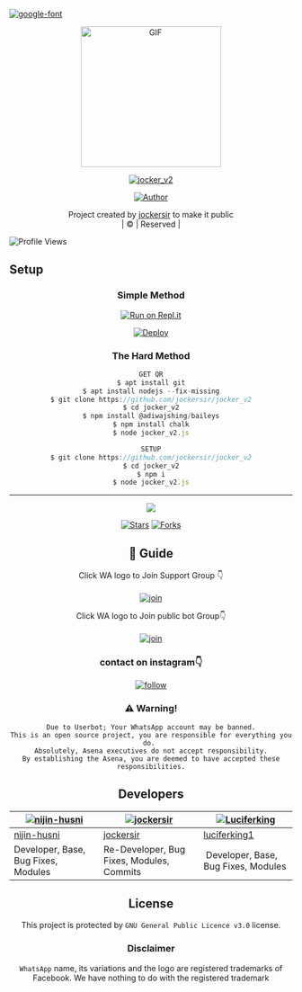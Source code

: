 <a href="https://bit.ly/3koZRGY"><img src="https://telegra.ph/file/e57ac939dbc6f46ff357f.jpg" alt="google-font" border="0"></a>
<div align="center">
        <img src="IMG-20211229_075426.jpg" alt="GIF" width="250" height="250"/>
</p>

<a href="#"><img title="jocker_v2" src="https://img.shields.io/badge/jocker_v2-green?colorA=%23ff0000&colorB=%23017e40&style=for-the-badge"></a>
</p>
  <p align="center">
<a href="https://github.com/jockersir"><img title="Author" src="https://img.shields.io/badge/Author-jockersir-/jocker_v2?color=blue&style=for-the-badge&logo=whatsapp"></a>
</p>
</div>
<p align="center">
Project created by <a href="https://github.com/jockersir">jockersir</a> to make it public
    <br>
       | © |
        Reserved |
    <br> 
</p>

![Profile Views](https://hits.seeyoufarm.com/api/count/incr/badge.svg?url=https://github.com/jockersir/jocker_v2&title=jocker_v2%20Views)

## Setup
<div align="center">

  ### Simple Method
 
[![Run on Repl.it](https://repl.it/badge/github/quiec/whatsAlfa)](https://replit.com/@Husniser/Jockersirv2)
  

[![Deploy](https://www.herokucdn.com/deploy/button.svg)](https://heroku.com/deploy?template=https://github.com/jockersir/jocker_v2) 
 
### The Hard Method
```js
GET QR
$ apt install git
$ apt install nodejs --fix-missing
$ git clone https://github.com/jockersir/jocker_v2
$ cd jocker_v2
$ npm install @adiwajshing/baileys
$ npm install chalk
$ node jocker_v2.js
```
      
```js
SETUP
$ git clone https://github.com/jockersir/jocker_v2
$ cd jocker_v2
$ npm i
$ node jocker_v2.js
```

----

  <p align="center">
  <a href="httsp://github.com/jockersir/jocker_v2">
    
<a href="https://github.com/farhan-dqz/followers">
<img src="https://img.shields.io/github/repo-size/farhan-dqz/Julie-Mwol?color=green&label=Repo%20total%20size&style=plastic">
<p align="center">
<a href="https://github.com/jockersir/followers"
<img title="Followers" src="https://img.shields.io/github/followers/jockersir?color=blue&style=flat-square"></a>
<a href="https://github.com/jockersir/jocker_v2/stargazers/"><img title="Stars" src="https://img.shields.io/github/stars/jockersir/jocker_v2?color=blue&style=flat-trangle"></a>
<a href="https://github.com/jockersir/jocker_v2/network/members"><img title="Forks" src="https://img.shields.io/github/forks/jockersir/jocker_v2?color=blue&style=flat-trangle"></a>
</p>

## 📢 Guide
Click WA logo to Join Support Group 👇
    <br>
<br>
  [![join](https://github.com/Alien-alfa/PublicBot/blob/main/wlogo.svg.png)](https://chat.whatsapp.com/ByRcM1oaFETCOOtlhGYsJn)
  <div align="center">


Click WA logo to Join public bot Group👇
    <br>
<br>
  [![join](https://github.com/Alien-alfa/PublicBot/blob/main/wlogo.svg.png)](https://chat.whatsapp.com/ByRcM1oaFETCOOtlhGYsJn)
  <div align="center">

  </div>



### contact on instagram👇

[![follow](https://i.ibb.co/zHdm4Hj/images-5-2.jpg)](https://instagram.com/athul_kochu_09871?utm_medium=copy_link)


### ⚠️ Warning! 
```
Due to Userbot; Your WhatsApp account may be banned.
This is an open source project, you are responsible for everything you do. 
Absolutely, Asena executives do not accept responsibility.
By establishing the Asena, you are deemed to have accepted these responsibilities.
```

## Developers
  <div align="center">
    
  [![nijin-husni](https://github.com/nijin-husni.png?size=100)](https://github.com/nijin-husni) | [![jockersir](https://github.com/jockersir.png?size=100)](https://github.com/AI-VIKI) | [![Luciferking](https://github.com/luciferking1.png?size=100)](https://github.com/luciferking1) 
----|----|----
[nijin-husni](https://github.com/nijin-husni) | [jockersir](https://github.com/jockersir) | [luciferking1](https://github.com/luciferking1) 
Developer, Base, Bug Fixes, Modules| Re-Developer, Bug Fixes, Modules, Commits |  Developer, Base, Bug Fixes, Modules
  </div>
    
    


## License
This project is protected by `GNU General Public Licence v3.0` license.

### Disclaimer
`WhatsApp` name, its variations and the logo are registered trademarks of Facebook. We have nothing to do with the registered trademark

